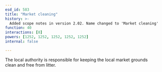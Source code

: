 ```yaml
---
esd_id: 583
title: "Market cleaning"
history: >-
  Added scope notes in version 2.02. Name changed to 'Market cleaning' in version 4.00.
function: 40
interactions: [8]
powers: [1252, 1252, 1252, 1252, 1252]
internal: false

---
```


The local authority is responsible for keeping the local market grounds clean and free from litter.

